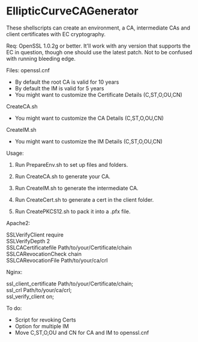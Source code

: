 # EllipticCurveCAGenerator
These shellscripts can create an environment, a CA, intermediate CAs and client certificates with EC cryptography.

Req:
OpenSSL 1.0.2g or better. It'll work with any version that supports the EC in question, though one should use the latest patch. Not to be confused with running bleeding edge.

Files:
openssl.cnf
- By default the root CA is valid for 10 years
- By default the IM is valid for 5 years
- You might want to customize the Certificate Details (C,ST,O,OU,CN)

CreateCA.sh
- You might want to customize the CA Details (C,ST,O,OU,CN)

CreateIM.sh
- You might want to customize the IM Details (C,ST,O,OU,CN)

Usage:
1. Run PrepareEnv.sh to set up files and folders.

2. Run CreateCA.sh to generate your CA.

3. Run CreateIM.sh to generate the intermediate CA.

4. Run CreateCert.sh to generate a cert in the client folder.

5. Run CreatePKCS12.sh to pack it into a .pfx file.

Apache2:

SSLVerifyClient require  
SSLVerifyDepth 2  
SSLCACertificatefile Path/to/your/Certificate/chain  
SSLCARevocationCheck chain  
SSLCARevocationFile Path/to/your/ca/crl  

Nginx:

ssl_client_certificate Path/to/your/Certificate/chain;  
ssl_crl Path/to/your/ca/crl;  
ssl_verify_client on;  


To do:
- Script for revoking Certs
- Option for multiple IM
- Move C,ST,O,OU and CN for CA and IM to openssl.cnf
